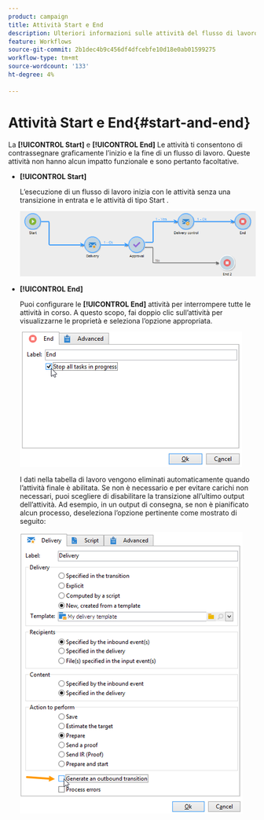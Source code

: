 ```yaml
---
product: campaign
title: Attività Start e End
description: Ulteriori informazioni sulle attività del flusso di lavoro Start ed End
feature: Workflows
source-git-commit: 2b1dec4b9c456df4dfcebfe10d18e0ab01599275
workflow-type: tm+mt
source-wordcount: '133'
ht-degree: 4%

---
```


# Attività Start e End{#start-and-end}



La **[!UICONTROL Start]** e **[!UICONTROL End]** Le attività ti consentono di contrassegnare graficamente l’inizio e la fine di un flusso di lavoro. Queste attività non hanno alcun impatto funzionale e sono pertanto facoltative.

* **[!UICONTROL Start]**

   L’esecuzione di un flusso di lavoro inizia con le attività senza una transizione in entrata e le attività di tipo Start .

   ![](assets/s_user_segmentation_start_stop.png)

* **[!UICONTROL End]**

   Puoi configurare le **[!UICONTROL End]** attività per interrompere tutte le attività in corso. A questo scopo, fai doppio clic sull’attività per visualizzarne le proprietà e seleziona l’opzione appropriata.

   ![](assets/s_user_segmentation_end.png)

   I dati nella tabella di lavoro vengono eliminati automaticamente quando l’attività finale è abilitata. Se non è necessario e per evitare carichi non necessari, puoi scegliere di disabilitare la transizione all’ultimo output dell’attività. Ad esempio, in un output di consegna, se non è pianificato alcun processo, deseleziona l’opzione pertinente come mostrato di seguito:

   ![](assets/s_advuser_delivery_option_no_output.png)
